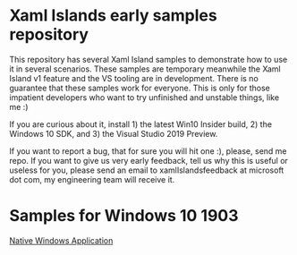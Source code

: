 # Xaml Islands early samples repository

This repository has several Xaml Island samples to demonstrate how to use it in several scenarios. These samples are temporary meanwhile the Xaml Island v1 feature and the VS tooling are in development. There is no guarantee that these samples work for everyone. This is only for those impatient developers who want to try unfinished and unstable things, like me :) 

If you are curious about it, install 1) the latest Win10 Insider build, 2) the Windows 10 SDK, and 3) the Visual Studio 2019 Preview.

If you want to report a bug, that for sure you will hit one :), please, send me repo. 
If you want to give us very early feedback, tell us why this is useful or useless for you,  please send an email to xamlIslandsfeedback at microsoft dot com, my engineering team will receive it. 

# Samples for Windows 10 1903

[Native Windows Application](/19H1_Insider_Samples/CppWin32App_With_Island/ReadMe.md)


